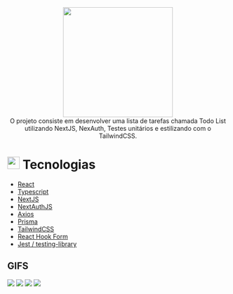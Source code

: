 <div align="center">
<img src="https://user-images.githubusercontent.com/53402199/205703487-55d56258-5f6d-48e7-96bb-ed9d95deb048.svg" width="250px"/>
 </div>
 <div align="center">
O projeto consiste em desenvolver uma lista de tarefas chamada Todo List utilizando NextJS, NexAuth, Testes unitários e estilizando com o TailwindCSS.
</div>

## <h1><img src="https://github.githubassets.com/images/icons/emoji/unicode/1f4bb.png" width="28px"/> Tecnologias</h1>

<ul>
 <li>
  <a href="https://reactjs.org/" rel="nofollow"> React </a>
 </li>
 <li>
  <a href="https://www.typescriptlang.org/" rel="nofollow"> Typescript </a>
 </li>
 <li>
  <a href="https://nextjs.org/" rel="nofollow"> NextJS </a>
 </li>
 <li>
  <a href="https://next-auth.js.org/" rel="nofollow"> NextAuthJS </a>
 </li>
 <li>
  <a href="https://github.com/axios/axios" rel="nofollow"> Axios </a>
 </li>
 <li>
  <a href="https://www.prisma.io/" rel="nofollow"> Prisma </a>
 </li>
 <li>
  <a href="https://tailwindcss.com/" rel="nofollow"> TailwindCSS </a>
 </li>
 <li>
  <a href="https://react-hook-form.com/" rel="nofollow"> React Hook Form </a>
 </li>
  <li>
  <a href="https://jestjs.io/" rel="nofollow"> Jest / testing-library </a>
 </li>
 
</ul>

## GIFS
 <img src="https://user-images.githubusercontent.com/53402199/205700500-22e521a6-f675-43d1-a35a-c2116837253d.gif" />
 <img src="https://user-images.githubusercontent.com/53402199/205700483-2ecb9c87-e382-43af-bbb2-aa3009c625c5.gif" /> 
  <img src="https://user-images.githubusercontent.com/53402199/205700494-2da8ac9c-c096-4d27-8b32-2f2e2ad73ab5.gif" />
   <img src="https://user-images.githubusercontent.com/53402199/205700496-9fcc459f-840e-4d24-9945-2a9b88c4b6d6.gif" />
   








